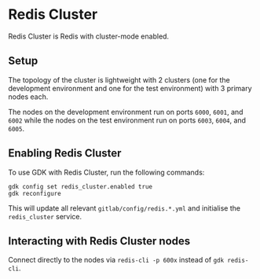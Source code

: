 # Redis Cluster

Redis Cluster is Redis with cluster-mode enabled.

## Setup

The topology of the cluster is lightweight with 2 clusters (one for the development environment and one for the test environment) with 3 primary nodes each.

The nodes on the development environment run on ports `6000`, `6001`, and `6002` while the nodes on the test environment run on ports `6003`, `6004`, and `6005`.

## Enabling Redis Cluster

To use GDK with Redis Cluster, run the following commands:

```shell
gdk config set redis_cluster.enabled true
gdk reconfigure
```

This will update all relevant `gitlab/config/redis.*.yml` and initialise the `redis_cluster` service.

## Interacting with Redis Cluster nodes

Connect directly to the nodes via `redis-cli -p 600x` instead of `gdk redis-cli`.
